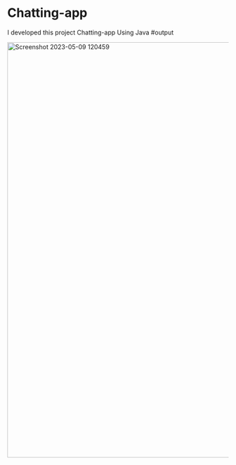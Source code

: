 # Chatting-app
I developed this project Chatting-app Using Java
#output

<img width="946" alt="Screenshot 2023-05-09 120459" src="https://user-images.githubusercontent.com/91020312/237016357-3d50e406-61c6-45c4-8fb5-016bf3bca7b3.png">
